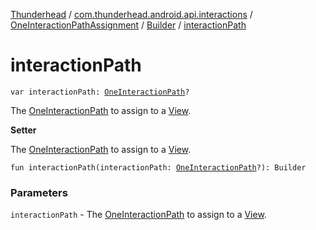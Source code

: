 [Thunderhead](../../../index.md) / [com.thunderhead.android.api.interactions](../../index.md) / [OneInteractionPathAssignment](../index.md) / [Builder](index.md) / [interactionPath](./interaction-path.md)

# interactionPath

`var interactionPath: `[`OneInteractionPath`](../../-one-interaction-path/index.md)`?`

The [OneInteractionPath](../../-one-interaction-path/index.md) to assign to a [View](https://developer.android.com/reference/android/view/View.html).

**Setter**

The [OneInteractionPath](../../-one-interaction-path/index.md) to assign to a [View](https://developer.android.com/reference/android/view/View.html).

`fun interactionPath(interactionPath: `[`OneInteractionPath`](../../-one-interaction-path/index.md)`?): Builder`

### Parameters

`interactionPath` - The [OneInteractionPath](../../-one-interaction-path/index.md) to assign to a [View](https://developer.android.com/reference/android/view/View.html).